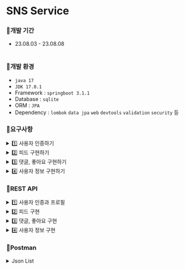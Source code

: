
# SNS Service

### 📌개발 기간

- 23.08.03 - 23.08.08
  <br><br>

### 📌개발 환경

- `java 17`
- `JDK 17.0.1`
- Framework : `springboot 3.1.1`
- Database : `sqlite`
- ORM : `JPA`
- Dependency : `lombok` `data jpa` `web` `devtools` `validation` `security` 등

### 📌요구사항
<details>
<summary>1️⃣ 사용자 인증하기</summary>
<div markdown="1">

1. 사용자 **회원가입**이 가능하다.
   - 회원가입에 필수로 필요한 정보는 아이디와 비밀번호 이다.
   - 부수적으로 이메일, 전화번호를 기입할 수 있다.

2. **아이디와 비밀번호**를 통해 **로그인**이 가능하다.
   - 인증 방식은 JWT를 이용한 토큰 인증 방식을 택한다.

3. **로그인** 한 상태에서, 자신을 대표하는 사진, 프로필 사진을 **업로드** 할 수 있다.

</div>
</details>

<details>
<summary>2️⃣ 피드 구현하기</summary>
<div markdown="1">

1. 피드는 **제목**과 **내용**을 붙일 수 있다.
   - 피드에는 복수의 이미지를 넣을 수 있다.

2. 피드를 작성하고자 한다면 **로그인 된 상태**여야 한다.
   - 사용자가 피드를 작성하면, 특별한 설정 없이 자신이 작성한 피드로 등록된다.

3. 피드는 작성한 사용자 기준으로, **목록 형태의 조회**가 가능하다.
   - 조회를 위해 대상 사용자의 정보가 제공되어야 한다.
   - 피드 목록 조회시, 작성자 아이디, 제목과 **대표 이미지**에 관한 정보가 포함되어야 한다.
   - 이때 대표 이미지란 피드에 등록된 첫번째 이미지를 의미한다.
   - 만약 피드에 등록된 이미지가 없다면, 지정된 기본 이미지를 보여준다.

4. 피드는 **단독 조회**가 가능하다.
   - 피드 단독 조회시, 피드에 연관된 모든 정보가 포함되어야 한다. 이는 등록된 모든 이미지를 확인할 수 있는 각각의 URL과, 댓글 목록, 좋아요의 숫자를 포함한다.
   - 피드를 단독 조회할 시, 로그인이 된 상태여야 한다.

5. 피드는 **수정**이 가능하다.
   - 피드에 등록된 이미지의 경우, 삭제 및 추가만 가능하다.
   - 피드의 이미지가 삭제될 경우 서버에서도 해당 이미지를 삭제하도록 한다.

6. 피드는 **삭제**가 가능하다.
   - 피드가 삭제될때는 실제로 데이터베이스에서 삭제하는 것이 아닌, 삭제 되었다는 표시를 남기도록 한다.

</div>
</details>
       
<details>
<summary>  3️⃣ 댓글, 좋아요 구현하기</summary>
<div markdown="1">

**댓글 구현**
1. 댓글 작성은 로그인 한 사람만 쓸 수 있다.
    - 댓글에는 작성자 아이디, 댓글 내용이 포함된다.
2. 자신이 작성한 댓글은 수정 및 삭제가 가능하다.
    - 댓글이 삭제될때는 실제로 데이터베이스에서 삭제하는 것이 아닌, 삭제 되었다는 표시를 남기도록 한다.
3. 댓글의 조회는 피드의 단독 조회와 함께 이뤄진다.

**좋아요 구현**
1. 다른 사용자의 피드는 좋아요를 할 수 있다.
   - 자신의 피드의 좋아요는 할 수 없다(권한 없음).
   - 좋아요 요청을 보낼 때 이미 좋아요 한 상태라면, 좋아요는 취소된다

</div>
</details>

<details>
<summary>  4️⃣ 사용자 정보 구현하기</summary>
<div markdown="1">

1. 사용자의 정보는 **조회**가 가능하다.
    - 이때 조회되는 정보는 아이디와 프로필 사진이다.

2. 로그인 한 사용자는 **다른 사용자를 팔로우** 할 수 있다.
   - 팔로우는 일방적 관계이다. A 사용자가 B를 팔로우 하는 것이 B 사용자가 A를 팔로우 하는것을 의미하지 않는다.

3. 로그인 한 사용자는 팔로우 한 사용자의 **팔로우를 해제**할 수 있다.

4. **로그인** 한 사용자는 다른 사용자와 **친구 관계**를 맺을 수 있다.
   - 친구 관계는 양방적 관계이다. A 사용자가 B와 친구라면, B 사용자와 A 도 친구이다.
   - A 사용자는 B 사용자에게 친구 요청을 보낸다.
   - B 사용자는 자신의 친구 요청 목록을 확인할 수 있다.
   - B 사용자는 친구 요청을 수락 혹은 거절할 수 있다.

5. 사용자의 **팔로우**한 모든 사용자의 **피드 목록을 조회**할 수 있다.
   - 이때 작성한 사용자와 무관하게 작성된 순서의 역순으로 조회한다.
   - 그 외 조회되는 데이터는 피드 목록 조회와 동일하다.

6. 사용자와 **친구관계**의 모든 사용자의 **피드 목록을 조회**할 수 있다.
   - 이때 작성한 사용자와 무관하게 작성된 순서의 역순으로 조회한다.
   - 그 외 조회되는 데이터는 피드 목록 조회와 동일하다.

</div>
</details>

### 📌REST API
<details>
<summary>1️⃣ 사용자 인증과 프로필</summary>
<div markdown="1">
  
**회원가입**<br>
POST /user/auth/register<br>

**로그인**<br>
POST /user/auth/login <br>

**프로필 이미지 등록**<br>
POST /user/profile/{username}/image <br>

</div>
</details>
       
<details>
<summary>2️⃣ 피드 구현</summary>
<div markdown="1">

**피드 작성**<br>
POST /feeds <br>

**사용자가 작성한 피드 전체 조회**<br>
GET /feeds/{username}<br>


**피드 단독 조회**<br>
GET /feeds/{feedId}/readOne <br>
(이미지 url은 진행중)

**피드 수정**<br>
POST /feeds/{feedId} <br>

**피드 삭제**<br>
PUT /feeds/{feedId}/deleted <br>


</div>
</details>

<details>
<summary>3️⃣ 댓글, 좋아요 구현</summary>
<div markdown="1">

**댓글 작성**<br>
POST /feeds/{feedId}/comments <br>

**댓글 수정**<br>
PUT /feeds/{feedId}/comments/{commentId} <br>

**댓글 삭제**<br>
PUT /feeds/{feedId}/likes <br>

**좋아요 요청과 취소**<br>
PUT /feeds/{feedId}/likes <br>
</div>
</details>


<details>
<summary>4️⃣ 사용자 정보 구현</summary>
<div markdown="1">
진행중
</div>
</details>


### 📁Postman
<details>
<summary>Json List </summary>
<div markdown="1">
위치는 루트 디렉토리에 있습니다.<br>
Project_2_ShinYeji\postman collection

(project2) auth & upload profile image<br>
(project2) feeds & likes<br>
(project2) comments<br>
</div>
</details>



